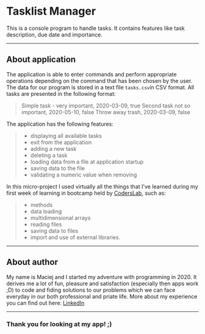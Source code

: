 # Tasklist Manager

This is a console program to handle tasks. It contains features like task description, due date and importance.

---

## About application

The application is able to enter commands and perform appropriate operations depending on the command that has been chosen by the user. The data for our program is stored in a text file `tasks.csv`in CSV format.
All tasks are presented in the following format:
>Simple task - very important, 2020-03-09, true
>Second task not so important, 2020-05-10, false
>Throw away trash, 2020-03-09, false

The application has the following features:
> - displaying all available tasks
> - exit from the application
> - adding a new task
> - deleting a task
> - loading data from a file at application startup
> - saving data to the file
> - validating a numeric value when removing

In this micro-project I used virtually all the things that I've learned during my first week of learning in bootcamp held by [CodersLab](https://coderslab.pl/pl/), such as:
> - methods
> - data loading
> - multidimensional arrays
> - reading files
> - saving data to files
> - import and use of external libraries.

---

## About author

My name is Maciej and I started my adventure with programming in 2020. It derives me a lot of fun, pleasure and satisfaction (especially then apps work ;D) to code and fiding solutions to our problems which we can face everyday in our both professional and priate life.
More about my experience you can find out here: [LinkedIn](https://www.linkedin.com/in/maciejkuchciak/)

---

### Thank you for looking at my app! ;)
